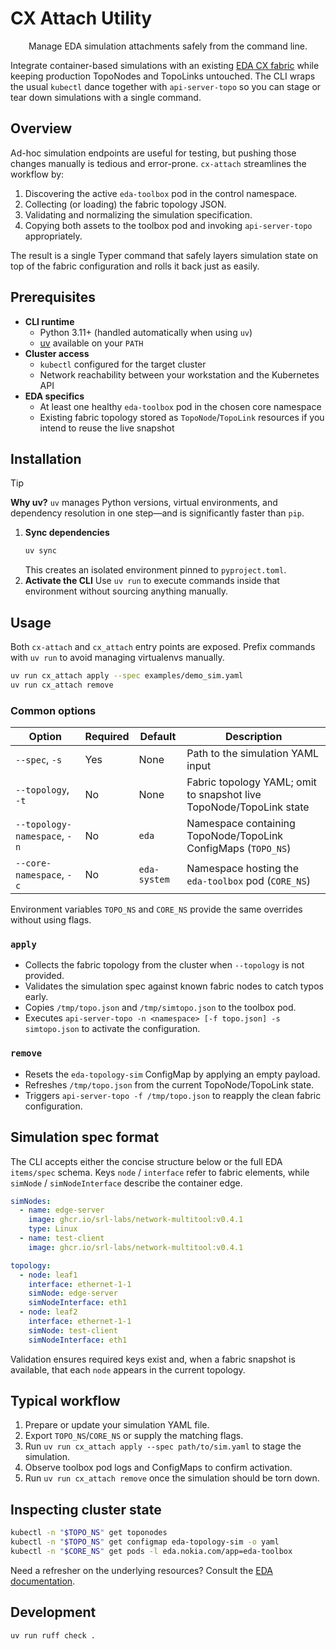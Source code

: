 # CX Attach Utility

<p align="center">
  Manage EDA simulation attachments safely from the command line.
</p>

Integrate container-based simulations with an existing [EDA CX fabric](https://docs.eda.dev) while keeping production TopoNodes and TopoLinks untouched. The CLI wraps the usual `kubectl` dance together with `api-server-topo` so you can stage or tear down simulations with a single command.

## Overview

Ad-hoc simulation endpoints are useful for testing, but pushing those changes manually is tedious and error-prone. `cx-attach` streamlines the workflow by:

1. Discovering the active `eda-toolbox` pod in the control namespace.
2. Collecting (or loading) the fabric topology JSON.
3. Validating and normalizing the simulation specification.
4. Copying both assets to the toolbox pod and invoking `api-server-topo` appropriately.

The result is a single Typer command that safely layers simulation state on top of the fabric configuration and rolls it back just as easily.

## Prerequisites

- **CLI runtime**
  - Python 3.11+ (handled automatically when using `uv`)
  - [uv](https://docs.astral.sh/uv) available on your `PATH`
- **Cluster access**
  - `kubectl` configured for the target cluster
  - Network reachability between your workstation and the Kubernetes API
- **EDA specifics**
  - At least one healthy `eda-toolbox` pod in the chosen core namespace
  - Existing fabric topology stored as `TopoNode`/`TopoLink` resources if you intend to reuse the live snapshot

## Installation

> [!TIP]
> **Why uv?** `uv` manages Python versions, virtual environments, and dependency resolution in one step—and is significantly faster than `pip`.

1. **Sync dependencies**
   ```bash
   uv sync
   ```
   This creates an isolated environment pinned to `pyproject.toml`.
2. **Activate the CLI**
   Use `uv run` to execute commands inside that environment without sourcing anything manually.

## Usage

Both `cx-attach` and `cx_attach` entry points are exposed. Prefix commands with `uv run` to avoid managing virtualenvs manually.

```bash
uv run cx_attach apply --spec examples/demo_sim.yaml
uv run cx_attach remove
```

### Common options

| Option | Required | Default | Description |
|--------|----------|---------|-------------|
| `--spec`, `-s` | Yes | None | Path to the simulation YAML input |
| `--topology`, `-t` | No | None | Fabric topology YAML; omit to snapshot live TopoNode/TopoLink state |
| `--topology-namespace`, `-n` | No | `eda` | Namespace containing TopoNode/TopoLink ConfigMaps (`TOPO_NS`) |
| `--core-namespace`, `-c` | No | `eda-system` | Namespace hosting the `eda-toolbox` pod (`CORE_NS`) |

Environment variables `TOPO_NS` and `CORE_NS` provide the same overrides without using flags.

### `apply`

- Collects the fabric topology from the cluster when `--topology` is not provided.
- Validates the simulation spec against known fabric nodes to catch typos early.
- Copies `/tmp/topo.json` and `/tmp/simtopo.json` to the toolbox pod.
- Executes `api-server-topo -n <namespace> [-f topo.json] -s simtopo.json` to activate the configuration.

### `remove`

- Resets the `eda-topology-sim` ConfigMap by applying an empty payload.
- Refreshes `/tmp/topo.json` from the current TopoNode/TopoLink state.
- Triggers `api-server-topo -f /tmp/topo.json` to reapply the clean fabric configuration.

## Simulation spec format

The CLI accepts either the concise structure below or the full EDA `items/spec` schema. Keys `node` / `interface` refer to fabric elements, while `simNode` / `simNodeInterface` describe the container edge.

```yaml
simNodes:
  - name: edge-server
    image: ghcr.io/srl-labs/network-multitool:v0.4.1
    type: Linux
  - name: test-client
    image: ghcr.io/srl-labs/network-multitool:v0.4.1

topology:
  - node: leaf1
    interface: ethernet-1-1
    simNode: edge-server
    simNodeInterface: eth1
  - node: leaf2
    interface: ethernet-1-1
    simNode: test-client
    simNodeInterface: eth1
```

Validation ensures required keys exist and, when a fabric snapshot is available, that each `node` appears in the current topology.

## Typical workflow

1. Prepare or update your simulation YAML file.
2. Export `TOPO_NS`/`CORE_NS` or supply the matching flags.
3. Run `uv run cx_attach apply --spec path/to/sim.yaml` to stage the simulation.
4. Observe toolbox pod logs and ConfigMaps to confirm activation.
5. Run `uv run cx_attach remove` once the simulation should be torn down.

## Inspecting cluster state

```bash
kubectl -n "$TOPO_NS" get toponodes
kubectl -n "$TOPO_NS" get configmap eda-topology-sim -o yaml
kubectl -n "$CORE_NS" get pods -l eda.nokia.com/app=eda-toolbox
```

Need a refresher on the underlying resources? Consult the [EDA documentation](https://docs.eda.dev/).

## Development

```bash
uv run ruff check .
```
